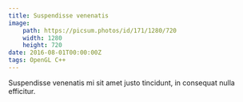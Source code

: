 ```yaml
---
title: Suspendisse venenatis
image:
    path: https://picsum.photos/id/171/1280/720
    width: 1280
    height: 720
date: 2016-08-01T00:00:00Z
tags: OpenGL C++
---
```


Suspendisse venenatis mi sit amet justo tincidunt, in consequat nulla efficitur.
